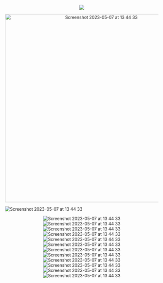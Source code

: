 <p align='center'>
<img src="http://github-profile-summary-cards.vercel.app/api/cards/profile-details?username=TTaksheel&theme=codeSTACKr">
</p>

<p align='center'>

<img width="617" alt="Screenshot 2023-05-07 at 13 44 33" src="https://user-images.githubusercontent.com/132825646/236678906-5bab3268-03bf-4bb9-9c0a-f30545bae7da.png">
  </p>
  
  <p align='center'>

<img  alt="Screenshot 2023-05-07 at 13 44 33" src="  https://komarev.com/ghpvc/?username=Tepid-neitzen&label=PROFILE+COUNT&style=for-the-badge&color=green
">
  </p>
<!-- <p align='center'>
  https://komarev.com/ghpvc/?username=Tepid-neitzen&label=PROFILE+COUNT&style=for-the-badge&color=green
  <img  alt="Screenshot 2023-05-07 at 13 44 33" src="https://github.com/TTaksheel/TTaksheel/assets/132825646/5e4825fd-37af-4625-9160-8e03858bb7af">
</p> -->

<p align='center'>
<img alt="Screenshot 2023-05-07 at 13 44 33" src="https://img.shields.io/badge/MongoDB-%234ea94b.svg?style=for-the-badge&logo=mongodb&logoColor=white">
<img alt="Screenshot 2023-05-07 at 13 44 33" src="https://img.shields.io/badge/mysql-%2300f.svg?style=for-the-badge&logo=mysql&logoColor=white">
<img alt="Screenshot 2023-05-07 at 13 44 33" src="https://img.shields.io/badge/blender-%23F5792A.svg?style=for-the-badge&logo=blender&logoColor=white">
<img alt="Screenshot 2023-05-07 at 13 44 33" src="https://img.shields.io/badge/Gimp-657D8B?style=for-the-badge&logo=gimp&logoColor=FFFFFF">
<img alt="Screenshot 2023-05-07 at 13 44 33" src="https://img.shields.io/badge/Electron-191970?style=for-the-badge&logo=Electron&logoColor=white">
<img alt="Screenshot 2023-05-07 at 13 44 33" src="https://img.shields.io/badge/Kali-268BEE?style=for-the-badge&logo=kalilinux&logoColor=white">
<img alt="Screenshot 2023-05-07 at 13 44 33" src="https://img.shields.io/badge/mac%20os-000000?style=for-the-badge&logo=macos&logoColor=F0F0F0">
<img alt="Screenshot 2023-05-07 at 13 44 33" src="https://img.shields.io/badge/openSUSE-%2364B345?style=for-the-badge&logo=openSUSE&logoColor=white">
<img alt="Screenshot 2023-05-07 at 13 44 33" src="https://img.shields.io/badge/Ubuntu-E95420?style=for-the-badge&logo=ubuntu&logoColor=white">
<img alt="Screenshot 2023-05-07 at 13 44 33" src="https://img.shields.io/badge/Red%20Hat-EE0000?style=for-the-badge&logo=redhat&logoColor=white">
<img alt="Screenshot 2023-05-07 at 13 44 33" src="https://img.shields.io/badge/Visual%20Studio%20Code-0078d7.svg?style=for-the-badge&logo=visual-studio-code&logoColor=white">
<img alt="Screenshot 2023-05-07 at 13 44 33" src="https://img.shields.io/badge/YouTube-%23FF0000.svg?style=for-the-badge&logo=YouTube&logoColor=white">
</p>

<!-- ![MongoDB](https://img.shields.io/badge/MongoDB-%234ea94b.svg?style=for-the-badge&logo=mongodb&logoColor=white) -->
<!-- 	![MySQL](https://img.shields.io/badge/mysql-%2300f.svg?style=for-the-badge&logo=mysql&logoColor=white) -->
<!--   	![Blender](https://img.shields.io/badge/blender-%23F5792A.svg?style=for-the-badge&logo=blender&logoColor=white) -->
<!--     	![Gimp Gnu Image Manipulation Program](https://img.shields.io/badge/Gimp-657D8B?style=for-the-badge&logo=gimp&logoColor=FFFFFF) -->
<!--       	![Electron.js](https://img.shields.io/badge/Electron-191970?style=for-the-badge&logo=Electron&logoColor=white) -->
<!--         ![Kali](https://img.shields.io/badge/Kali-268BEE?style=for-the-badge&logo=kalilinux&logoColor=white) -->
<!--         ![macOS](https://img.shields.io/badge/mac%20os-000000?style=for-the-badge&logo=macos&logoColor=F0F0F0) -->
<!--         	![openSUSE](https://img.shields.io/badge/openSUSE-%2364B345?style=for-the-badge&logo=openSUSE&logoColor=white) -->
<!--           ![Ubuntu](https://img.shields.io/badge/Ubuntu-E95420?style=for-the-badge&logo=ubuntu&logoColor=white) -->
<!--           ![Red Hat](https://img.shields.io/badge/Red%20Hat-EE0000?style=for-the-badge&logo=redhat&logoColor=white) -->
<!-- 	  ![Visual Studio Code](https://img.shields.io/badge/Visual%20Studio%20Code-0078d7.svg?style=for-the-badge&logo=visual-studio-code&logoColor=white) -->
<!-- 	  ![YouTube](https://img.shields.io/badge/YouTube-%23FF0000.svg?style=for-the-badge&logo=YouTube&logoColor=white) -->
<!--
**TTaksheel/TTaksheel** is a ✨ _special_ ✨ repository because its `README.md` (this file) appears on your GitHub profile.

Here are some ideas to get you started:

- 🔭 I’m currently working on ...
- 🌱 I’m currently learning ...
- 👯 I’m looking to collaborate on ...
- 🤔 I’m looking for help with ...
- 💬 Ask me about ...
- 📫 How to reach me: ...
- 😄 Pronouns: ...
- ⚡ Fun fact: ...
-->
